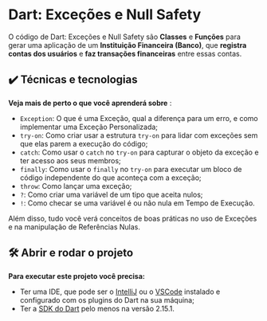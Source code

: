 # Dart: Exceções e Null Safety


O código de Dart: Exceções e Null Safety são **Classes** e **Funções** para gerar uma aplicação de um **Instituição Financeira (Banco)**, que **registra contas dos usuários** e **faz transações financeiras** entre essas contas.

## ✔️ Técnicas e tecnologias

**Veja mais de perto o que você aprenderá sobre** :
- `Exception`: O que é uma Exceção, qual a diferença para um erro, e como implementar uma Exceção Personalizada;
- `try-on`: Como criar usar a estrutura `try-on` para lidar com exceções sem que elas parem a execução do código;
- `catch`: Como usar o `catch` no `try-on` para capturar o objeto da exceção e ter acesso aos seus membros;
- `finally`: Como usar o `finally` no `try-on` para executar um bloco de código independente do que aconteça com a exceção;
- `throw`: Como lançar uma exceção;
- `?`: Como criar uma variável de um tipo que aceita nulos;
- `!`: Como checar se uma variável é ou não nula em Tempo de Execução.

Além disso, tudo você verá conceitos de boas práticas no uso de Exceções e na manipulação de Referências Nulas.

## 🛠️ Abrir e rodar o projeto

**Para executar este projeto você precisa:**

- Ter uma IDE, que pode ser o  [IntelliJ](https://www.jetbrains.com/idea/download/) ou o [VSCode](https://code.visualstudio.com/) instalado e configurado com os plugins do Dart na sua máquina;
- Ter a [SDK do Dart](https://dart.dev/get-dart/archive) pelo menos na versão 2.15.1.